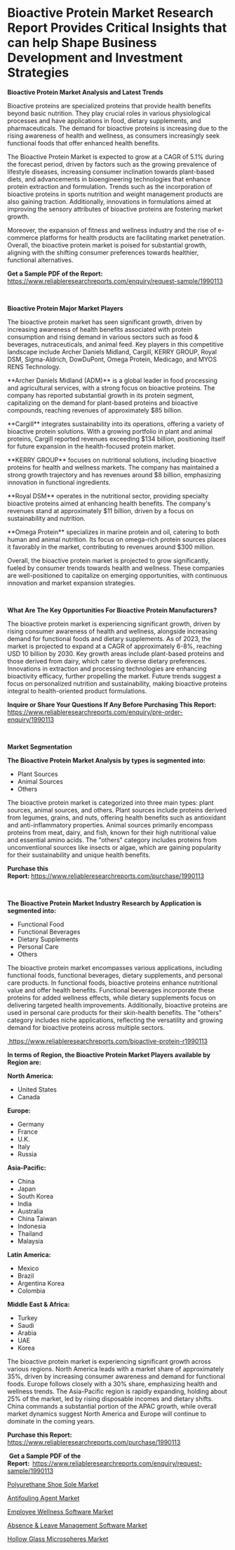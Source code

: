 <p><h1>Bioactive Protein Market Research Report Provides Critical Insights that can help Shape Business Development and Investment Strategies</h1></p><p><strong>Bioactive Protein Market Analysis and Latest Trends</strong></p>
<p><p>Bioactive proteins are specialized proteins that provide health benefits beyond basic nutrition. They play crucial roles in various physiological processes and have applications in food, dietary supplements, and pharmaceuticals. The demand for bioactive proteins is increasing due to the rising awareness of health and wellness, as consumers increasingly seek functional foods that offer enhanced health benefits.</p><p>The Bioactive Protein Market is expected to grow at a CAGR of 5.1% during the forecast period, driven by factors such as the growing prevalence of lifestyle diseases, increasing consumer inclination towards plant-based diets, and advancements in bioengineering technologies that enhance protein extraction and formulation. Trends such as the incorporation of bioactive proteins in sports nutrition and weight management products are also gaining traction. Additionally, innovations in formulations aimed at improving the sensory attributes of bioactive proteins are fostering market growth.</p><p>Moreover, the expansion of fitness and wellness industry and the rise of e-commerce platforms for health products are facilitating market penetration. Overall, the bioactive protein market is poised for substantial growth, aligning with the shifting consumer preferences towards healthier, functional alternatives.</p></p>
<p><strong>Get a Sample PDF of the Report:&nbsp;</strong> <a href="https://www.reliableresearchreports.com/enquiry/request-sample/1990113?utm_campaign=3&utm_medium=2&utm_source=Github&utm_content=ia&utm_term=15112024&utm_id=bioactive-protein">https://www.reliableresearchreports.com/enquiry/request-sample/1990113</a></p>
<p>&nbsp;</p>
<p><strong>Bioactive Protein Major Market Players</strong></p>
<p><p>The bioactive protein market has seen significant growth, driven by increasing awareness of health benefits associated with protein consumption and rising demand in various sectors such as food & beverages, nutraceuticals, and animal feed. Key players in this competitive landscape include Archer Daniels Midland, Cargill, KERRY GROUP, Royal DSM, Sigma-Aldrich, DowDuPont, Omega Protein, Medicago, and MYOS RENS Technology.</p><p>**Archer Daniels Midland (ADM)** is a global leader in food processing and agricultural services, with a strong focus on bioactive proteins. The company has reported substantial growth in its protein segment, capitalizing on the demand for plant-based proteins and bioactive compounds, reaching revenues of approximately $85 billion.</p><p>**Cargill** integrates sustainability into its operations, offering a variety of bioactive protein solutions. With a growing portfolio in plant and animal proteins, Cargill reported revenues exceeding $134 billion, positioning itself for future expansion in the health-focused protein market.</p><p>**KERRY GROUP** focuses on nutritional solutions, including bioactive proteins for health and wellness markets. The company has maintained a strong growth trajectory and has revenues around $8 billion, emphasizing innovation in functional ingredients.</p><p>**Royal DSM** operates in the nutritional sector, providing specialty bioactive proteins aimed at enhancing health benefits. The company's revenues stand at approximately $11 billion, driven by a focus on sustainability and nutrition.</p><p>**Omega Protein** specializes in marine protein and oil, catering to both human and animal nutrition. Its focus on omega-rich protein sources places it favorably in the market, contributing to revenues around $300 million.</p><p>Overall, the bioactive protein market is projected to grow significantly, fueled by consumer trends towards health and wellness. These companies are well-positioned to capitalize on emerging opportunities, with continuous innovation and market expansion strategies.</p></p>
<p>&nbsp;</p>
<p><strong>What Are The Key Opportunities For Bioactive Protein Manufacturers?</strong></p>
<p><p>The bioactive protein market is experiencing significant growth, driven by rising consumer awareness of health and wellness, alongside increasing demand for functional foods and dietary supplements. As of 2023, the market is projected to expand at a CAGR of approximately 6-8%, reaching USD 10 billion by 2030. Key growth areas include plant-based proteins and those derived from dairy, which cater to diverse dietary preferences. Innovations in extraction and processing technologies are enhancing bioactivity efficacy, further propelling the market. Future trends suggest a focus on personalized nutrition and sustainability, making bioactive proteins integral to health-oriented product formulations.</p></p>
<p><strong>Inquire or Share Your Questions If Any Before Purchasing This Report:</strong> <a href="https://www.reliableresearchreports.com/enquiry/pre-order-enquiry/1990113?utm_campaign=3&utm_medium=2&utm_source=Github&utm_content=ia&utm_term=15112024&utm_id=bioactive-protein">https://www.reliableresearchreports.com/enquiry/pre-order-enquiry/1990113</a></p>
<p>&nbsp;</p>
<p><strong>Market Segmentation</strong></p>
<p><strong>The Bioactive Protein Market Analysis by types is segmented into:</strong></p>
<p><ul><li>Plant Sources</li><li>Animal Sources</li><li>Others</li></ul></p>
<p><p>The bioactive protein market is categorized into three main types: plant sources, animal sources, and others. Plant sources include proteins derived from legumes, grains, and nuts, offering health benefits such as antioxidant and anti-inflammatory properties. Animal sources primarily encompass proteins from meat, dairy, and fish, known for their high nutritional value and essential amino acids. The "others" category includes proteins from unconventional sources like insects or algae, which are gaining popularity for their sustainability and unique health benefits.</p></p>
<p><strong>Purchase this Report:&nbsp;</strong><a href="https://www.reliableresearchreports.com/purchase/1990113?utm_campaign=3&utm_medium=2&utm_source=Github&utm_content=ia&utm_term=15112024&utm_id=bioactive-protein">https://www.reliableresearchreports.com/purchase/1990113</a></p>
<p>&nbsp;</p>
<p><strong>The Bioactive Protein Market Industry Research by Application is segmented into:</strong></p>
<p><ul><li>Functional Food</li><li>Functional Beverages</li><li>Dietary Supplements</li><li>Personal Care</li><li>Others</li></ul></p>
<p><p>The bioactive protein market encompasses various applications, including functional foods, functional beverages, dietary supplements, and personal care products. In functional foods, bioactive proteins enhance nutritional value and offer health benefits. Functional beverages incorporate these proteins for added wellness effects, while dietary supplements focus on delivering targeted health improvements. Additionally, bioactive proteins are used in personal care products for their skin-health benefits. The "others" category includes niche applications, reflecting the versatility and growing demand for bioactive proteins across multiple sectors.</p></p>
<p><a href="https://www.reliableresearchreports.com/bioactive-protein-r1990113?utm_campaign=3&utm_medium=2&utm_source=Github&utm_content=ia&utm_term=15112024&utm_id=bioactive-protein">&nbsp;https://www.reliableresearchreports.com/bioactive-protein-r1990113</a></p>
<p><strong>In terms of Region, the Bioactive Protein Market Players available by Region are:</strong></p>
<p>
    <p> <strong> North America: </strong>
        <ul>
            <li>United States</li>
            <li>Canada</li>
        </ul>
        </p> 
    <p> <strong> Europe: </strong>
        <ul>
            <li>Germany</li>
            <li>France</li>
            <li>U.K.</li>
            <li>Italy</li>
            <li>Russia</li>
        </ul>
        </p> 
    <p> <strong> Asia-Pacific: </strong>
        <ul>
            <li>China</li>
            <li>Japan</li>
            <li>South Korea</li>
            <li>India</li>
            <li>Australia</li>
            <li>China Taiwan</li>
            <li>Indonesia</li>
            <li>Thailand</li>
            <li>Malaysia</li>
        </ul>
        </p> 
    <p> <strong> Latin America: </strong>
        <ul>
            <li>Mexico</li>
            <li>Brazil</li>
            <li>Argentina Korea</li>
            <li>Colombia</li>
        </ul>
        </p> 
    <p> <strong> Middle East & Africa: </strong>
        <ul>
            <li>Turkey</li>
            <li>Saudi</li>
            <li>Arabia</li>
            <li>UAE</li>
            <li>Korea</li>
        </ul>
    </p>
    </p>
<p><p>The bioactive protein market is experiencing significant growth across various regions. North America leads with a market share of approximately 35%, driven by increasing consumer awareness and demand for functional foods. Europe follows closely with a 30% share, emphasizing health and wellness trends. The Asia-Pacific region is rapidly expanding, holding about 25% of the market, led by rising disposable incomes and dietary shifts. China commands a substantial portion of the APAC growth, while overall market dynamics suggest North America and Europe will continue to dominate in the coming years.</p></p>
<p><strong>Purchase this Report: </strong><a href="https://www.reliableresearchreports.com/purchase/1990113?utm_campaign=3&utm_medium=2&utm_source=Github&utm_content=ia&utm_term=15112024&utm_id=bioactive-protein">https://www.reliableresearchreports.com/purchase/1990113</a></p>
<p>&nbsp;<strong>Get a Sample PDF of the Report:&nbsp;&nbsp;</strong><a href="https://www.reliableresearchreports.com/enquiry/request-sample/1990113?utm_campaign=3&utm_medium=2&utm_source=Github&utm_content=ia&utm_term=15112024&utm_id=bioactive-protein">https://www.reliableresearchreports.com/enquiry/request-sample/1990113</a></p>
<p><strong></strong></p>
<p><p><a href="https://www.linkedin.com/pulse/polyurethane-shoe-sole-market-overview-forecast-2024-2031-detailed-xkr1c?utm_campaign=3&utm_medium=2&utm_source=Github&utm_content=ia&utm_term=15112024&utm_id=bioactive-protein">Polyurethane Shoe Sole Market</a></p><p><a href="https://github.com/julyju69/Market-Research-Report-List-5/blob/main/antifouling-agent-market.md?utm_campaign=3&utm_medium=2&utm_source=Github&utm_content=ia&utm_term=15112024&utm_id=bioactive-protein">Antifouling Agent Market</a></p><p><a href="https://issuu.com/reportprime-2/docs/employee-wellness-software-market-s_c2baaa69b7e604?utm_campaign=3&utm_medium=2&utm_source=Github&utm_content=ia&utm_term=15112024&utm_id=bioactive-protein">Employee Wellness Software Market</a></p><p><a href="https://issuu.com/reportprime-2/docs/absence-leave-management-software-m_1ce9e7c663c3ab?utm_campaign=3&utm_medium=2&utm_source=Github&utm_content=ia&utm_term=15112024&utm_id=bioactive-protein">Absence & Leave Management Software Market</a></p><p><a href="https://github.com/nathandecarvalho/Market-Research-Report-List-5/blob/main/hollow-glass-microspheres-market.md?utm_campaign=3&utm_medium=2&utm_source=Github&utm_content=ia&utm_term=15112024&utm_id=bioactive-protein">Hollow Glass Microspheres Market</a></p></p>